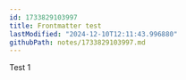 ```yaml
---
id: 1733829103997
title: Frontmatter test
lastModified: "2024-12-10T12:11:43.996880"
githubPath: notes/1733829103997.md
---
```

Test 1